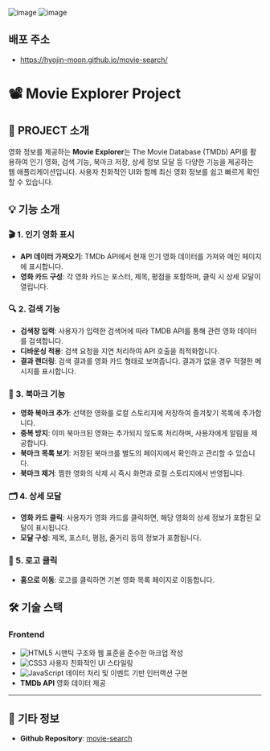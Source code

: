 ![image](https://github.com/user-attachments/assets/9bf67f97-4bed-483b-88ed-bd2d1ac94968)
![image](https://github.com/user-attachments/assets/1efb57be-8ae8-4623-be7c-78038f4df8af)
## 배포 주소
- https://hyojin-moon.github.io/movie-search/
# 📽️ Movie Explorer Project

## 📝 PROJECT 소개
영화 정보를 제공하는 **Movie Explorer**는 The Movie Database (TMDb) API를 활용하여 인기 영화, 검색 기능, 북마크 저장, 상세 정보 모달 등 다양한 기능을 제공하는 웹 애플리케이션입니다. 사용자 친화적인 UI와 함께 최신 영화 정보를 쉽고 빠르게 확인할 수 있습니다.

## 💡 기능 소개

### 🎬 1. 인기 영화 표시
- **API 데이터 가져오기**: TMDb API에서 현재 인기 영화 데이터를 가져와 메인 페이지에 표시합니다.
- **영화 카드 구성**: 각 영화 카드는 포스터, 제목, 평점을 포함하며, 클릭 시 상세 모달이 열립니다.

### 🔍 2. 검색 기능
- **검색창 입력**: 사용자가 입력한 검색어에 따라 TMDB API를 통해 관련 영화 데이터를 검색합니다.
- **디바운싱 적용**: 검색 요청을 지연 처리하여 API 호출을 최적화합니다.
- **결과 렌더링**: 검색 결과를 영화 카드 형태로 보여줍니다. 결과가 없을 경우 적절한 메시지를 표시합니다.

### 🔖 3. 북마크 기능
- **영화 북마크 추가**: 선택한 영화를 로컬 스토리지에 저장하여 즐겨찾기 목록에 추가합니다.
- **중복 방지**: 이미 북마크된 영화는 추가되지 않도록 처리하며, 사용자에게 알림을 제공합니다.
- **북마크 목록 보기**: 저장된 북마크를 별도의 페이지에서 확인하고 관리할 수 있습니다.
- **북마크 제거**: 찜한 영화의 삭제 시 즉시 화면과 로컬 스토리지에서 반영됩니다.

### 🗂️ 4. 상세 모달
- **영화 카드 클릭**: 사용자가 영화 카드를 클릭하면, 해당 영화의 상세 정보가 포함된 모달이 표시됩니다.
- **모달 구성**: 제목, 포스터, 평점, 줄거리 등의 정보가 포함됩니다.

### 🔄 5. 로고 클릭
- **홈으로 이동**: 로고를 클릭하면 기본 영화 목록 페이지로 이동합니다.
## 🛠️ 기술 스택
### Frontend
- ![HTML5](https://img.shields.io/badge/html5-%23E34F26.svg?style=for-the-badge&logo=html5&logoColor=white) 시맨틱 구조와 웹 표준을 준수한 마크업 작성
- ![CSS3](https://img.shields.io/badge/css3-%231572B6.svg?style=for-the-badge&logo=css3&logoColor=white) 사용자 친화적인 UI 스타일링
- ![JavaScript](https://img.shields.io/badge/javascript-%23323330.svg?style=for-the-badge&logo=javascript&logoColor=%23F7DF1E) 데이터 처리 및 이벤트 기반 인터랙션 구현
- **TMDb API** 영화 데이터 제공
---

## 📌 기타 정보
- **Github Repository**: [movie-search](#)


